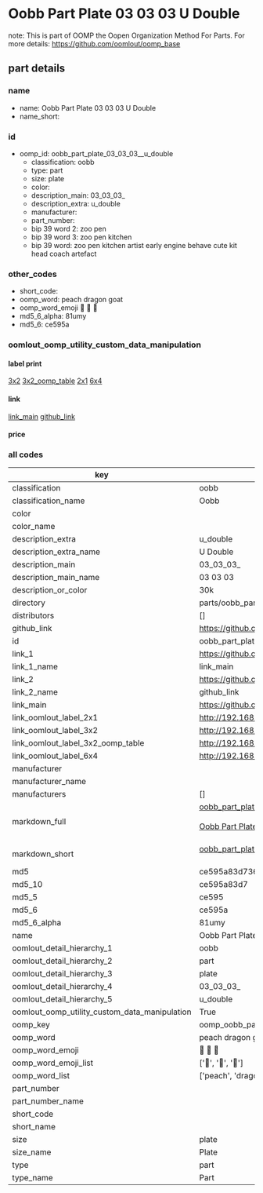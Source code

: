 # Oobb Part Plate 03 03 03  U Double  

note: This is part of OOMP the Oopen Organization Method For Parts. For more details: https://github.com/oomlout/oomp_base

##  part details





### name
* name: Oobb Part Plate 03 03 03  U Double
* name_short: 
### id
* oomp_id: oobb_part_plate_03_03_03__u_double
  * classification: oobb
  * type: part
  * size: plate
  * color: 
  * description_main: 03_03_03_
  * description_extra: u_double
  * manufacturer: 
  * part_number: 
  * bip 39 word 2: zoo pen
  * bip 39 word 3: zoo pen kitchen
  * bip 39 word: zoo pen kitchen artist early engine behave cute kit head coach artefact

### other_codes
* short_code: 
* oomp_word: peach dragon goat
* oomp_word_emoji :peach: :dragon: :goat:
* md5_6_alpha: 81umy
* md5_6: ce595a






### oomlout_oomp_utility_custom_data_manipulation
#### label print
[3x2](http://192.168.1.245:1112/?label=oomp%2081umy)
[3x2_oomp_table](http://192.168.1.107:1112/?label=oomp%2081umy)
[2x1](http://192.168.1.242:1112/?label=oomp%2081umy)
[6x4](http://192.168.1.55:1112/?label=oomp%2081umy)    

#### link

[link_main](https://github.com/oomlout/oomlout_oomp_current_version_messy/tree/main/parts/oobb_part_plate_03_03_03__u_double) [github_link](https://github.com/oomlout/oomlout_oomp_part_src/tree/main/parts/oobb_part_plate_03_03_03__u_double)                             

#### price







### all codes 
| key | value |  
| --- | --- |  
| classification | oobb |  
| classification_name | Oobb |  
| color |  |  
| color_name |  |  
| description_extra | u_double |  
| description_extra_name | U Double |  
| description_main | 03_03_03_ |  
| description_main_name | 03 03 03  |  
| description_or_color | 30k |  
| directory | parts/oobb_part_plate_03_03_03__u_double |  
| distributors | [] |  
| github_link | https://github.com/oomlout/oomlout_oomp_part_src/tree/main/parts/oobb_part_plate_03_03_03__u_double |  
| id | oobb_part_plate_03_03_03__u_double |  
| link_1 | https://github.com/oomlout/oomlout_oomp_current_version_messy/tree/main/parts/oobb_part_plate_03_03_03__u_double |  
| link_1_name | link_main |  
| link_2 | https://github.com/oomlout/oomlout_oomp_part_src/tree/main/parts/oobb_part_plate_03_03_03__u_double |  
| link_2_name | github_link |  
| link_main | https://github.com/oomlout/oomlout_oomp_current_version_messy/tree/main/parts/oobb_part_plate_03_03_03__u_double |  
| link_oomlout_label_2x1 | http://192.168.1.242:1112/?label=oomp%2081umy |  
| link_oomlout_label_3x2 | http://192.168.1.245:1112/?label=oomp%2081umy |  
| link_oomlout_label_3x2_oomp_table | http://192.168.1.107:1112/?label=oomp%2081umy |  
| link_oomlout_label_6x4 | http://192.168.1.55:1112/?label=oomp%2081umy |  
| manufacturer |  |  
| manufacturer_name |  |  
| manufacturers | [] |  
| markdown_full | [oobb_part_plate_03_03_03__u_double](https://github.com/oomlout/oomlout_oomp_current_version_messy/tree/main/parts/oobb_part_plate_03_03_03__u_double)<br>[](https://github.com/oomlout/oomlout_oomp_current_version_messy/tree/main/parts/oobb_part_plate_03_03_03__u_double)<br>[Oobb Part Plate 03 03 03  U Double](https://github.com/oomlout/oomlout_oomp_current_version_messy/tree/main/parts/oobb_part_plate_03_03_03__u_double)<br><br> |  
| markdown_short | [oobb_part_plate_03_03_03__u_double](https://github.com/oomlout/oomlout_oomp_current_version_messy/tree/main/parts/oobb_part_plate_03_03_03__u_double)<br><br> |  
| md5 | ce595a83d736a28d29a290d0f6289fff |  
| md5_10 | ce595a83d7 |  
| md5_5 | ce595 |  
| md5_6 | ce595a |  
| md5_6_alpha | 81umy |  
| name | Oobb Part Plate 03 03 03  U Double |  
| oomlout_detail_hierarchy_1 | oobb |  
| oomlout_detail_hierarchy_2 | part |  
| oomlout_detail_hierarchy_3 | plate |  
| oomlout_detail_hierarchy_4 | 03_03_03_ |  
| oomlout_detail_hierarchy_5 | u_double |  
| oomlout_oomp_utility_custom_data_manipulation | True |  
| oomp_key | oomp_oobb_part_plate_03_03_03__u_double |  
| oomp_word | peach dragon goat |  
| oomp_word_emoji | :peach: :dragon: :goat: |  
| oomp_word_emoji_list | [':peach:', ':dragon:', ':goat:'] |  
| oomp_word_list | ['peach', 'dragon', 'goat'] |  
| part_number |  |  
| part_number_name |  |  
| short_code |  |  
| short_name |  |  
| size | plate |  
| size_name | Plate |  
| type | part |  
| type_name | Part |  
